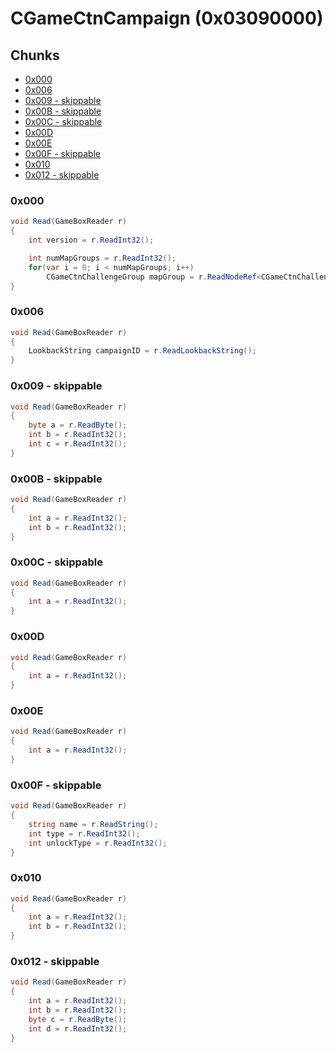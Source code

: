 ﻿# CGameCtnCampaign (0x03090000)

## Chunks

- [0x000](#0x000)
- [0x006](#0x006)
- [0x009 - skippable](#0x009---skippable)
- [0x00B - skippable](#0x00B---skippable)
- [0x00C - skippable](#0x00C---skippable)
- [0x00D](#0x00D)
- [0x00E](#0x00E)
- [0x00F - skippable](#0x00F---skippable)
- [0x010](#0x010)
- [0x012 - skippable](#0x012---skippable)

### 0x000

```cs
void Read(GameBoxReader r)
{
    int version = r.ReadInt32();

    int numMapGroups = r.ReadInt32();
    for(var i = 0; i < numMapGroups; i++)
        CGameCtnChallengeGroup mapGroup = r.ReadNodeRef<CGameCtnChallengeGroup>();
}
```

### 0x006

```cs
void Read(GameBoxReader r)
{
    LookbackString campaignID = r.ReadLookbackString();
}
```

### 0x009 - skippable

```cs
void Read(GameBoxReader r)
{
    byte a = r.ReadByte();
    int b = r.ReadInt32();
    int c = r.ReadInt32();
}
```

### 0x00B - skippable

```cs
void Read(GameBoxReader r)
{
    int a = r.ReadInt32();
    int b = r.ReadInt32();
}
```

### 0x00C - skippable

```cs
void Read(GameBoxReader r)
{
    int a = r.ReadInt32();
}
```

### 0x00D

```cs
void Read(GameBoxReader r)
{
    int a = r.ReadInt32();
}
```

### 0x00E

```cs
void Read(GameBoxReader r)
{
    int a = r.ReadInt32();
}
```

### 0x00F - skippable

```cs
void Read(GameBoxReader r)
{
    string name = r.ReadString();
    int type = r.ReadInt32();
    int unlockType = r.ReadInt32();
}
```

### 0x010

```cs
void Read(GameBoxReader r)
{
    int a = r.ReadInt32();
    int b = r.ReadInt32();
}
```

### 0x012 - skippable

```cs
void Read(GameBoxReader r)
{
    int a = r.ReadInt32();
    int b = r.ReadInt32();
    byte c = r.ReadByte();
    int d = r.ReadInt32();
}
```